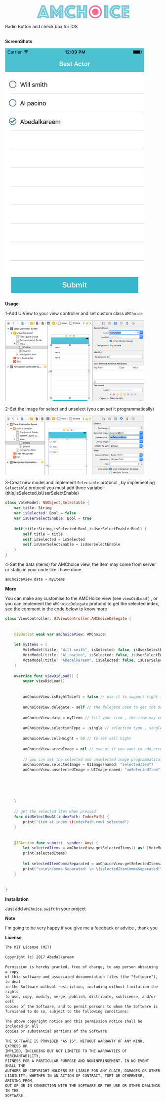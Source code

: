 <p align="center">
 <img src="https://github.com/Abedalkareem/AMChoice/blob/master/amchoice.png" width="300" >
</p>


Radio Button and check box for iOS 
<br>
<br>

<b>ScreenShots</b>

<img src="https://raw.githubusercontent.com/Abedalkareem/AMChoice/master/Screen%20Shot.png"  width="450">

<b>Usage</b>

1-Add UIView to your view controller and set custom class ``` AMChoice ``` 

<img src="https://raw.githubusercontent.com/Abedalkareem/AMChoice/master/help1.png"  width="450">

2-Set the image for select and unselect (you can set it programmatically)

<img src="https://raw.githubusercontent.com/Abedalkareem/AMChoice/master/help2.png"  width="450">

3-Creat new model and implement ``` Selectable ``` protocol , by implementing ``` Selectable ``` protocol you must add three variabel: (title,isSelected,isUserSelectEnable) 
```swift
class VoteModel: NSObject,Selectable {
    var title: String
    var isSelected: Bool = false
    var isUserSelectEnable: Bool = true 
    
    init(title:String,isSelected:Bool,isUserSelectEnable:Bool) {
        self.title = title
        self.isSelected = isSelected
        self.isUserSelectEnable = isUserSelectEnable
    }
}
```

4-Set the data (items) for AMChoice view, the item may come from server or static in your code like i have done
```swift
amChoiceView.data = myItems 
```

<b>More</b>

You can make any customise to the AMCHoice view (see ``` viewDidLoad ``` ) , or you can implement the ``` AMChoiceDelegate ``` protocol to get the selected index, see the comment in the code below to know more 
```swift
class ViewController: UIViewController,AMChoiceDelegate {
    
    
    @IBOutlet weak var amChoiceView: AMChoice!

    let myItems = [
        VoteModel(title: "Will smith", isSelected: false, isUserSelectEnable: true),
        VoteModel(title: "Al pacino", isSelected: false, isUserSelectEnable: true),
        VoteModel(title: "Abedalkareem", isSelected: false, isUserSelectEnable: true),
    ]
    
    override func viewDidLoad() {
        super.viewDidLoad()
        
        
        amChoiceView.isRightToLeft = false // use it to support right to left language
        
        amChoiceView.delegate = self // the delegate used to get the selected item when pressed
        
        amChoiceView.data = myItems // fill your item , the item may come from server or static in your code like i have done
        
        amChoiceView.selectionType = .single // selection type , single or multiple
        
        amChoiceView.cellHeight = 50 // to set cell hight
        
        amChoiceView.arrowImage = nil // use ot if you want to add arrow to the cell
        
        // you can set the selected and unselected image programmatically
        amChoiceView.selectedImage = UIImage(named: "selectedItem")
        amChoiceView.unselectedImage = UIImage(named: "unSelectedItem")
        
        
        
        
       
    }
    
    // get the selected item when pressed
    func didSelectRowAt(indexPath: IndexPath) {
        print("item at index \(indexPath.row) selected")
    }

   
    @IBAction func submit(_ sender: Any) {
        let selectedItems = amChoiceView.getSelectedItems() as! [VoteModel] // use getSelectedItems to get all selected item
        print(selectedItems)
        
        let selectedItemCommaSeparated = amChoiceView.getSelectedItemsJoined(separator: ",") // use getSelectedItemsJoined to get all selected item joined with separator (if the selection type multiple)
        print("\n\n\nComma Separated: \n \(selectedItemCommaSeparated)")
    }


}
```

<b>Installation</b>

Just add ```AMChoice.swift``` in your project


<b>Note</b>

I'm going to be very happy if you give me a feedback or advice , thank you

<b>License</b>

```
The MIT License (MIT)

Copyright (c) 2017 Abedalkareem

Permission is hereby granted, free of charge, to any person obtaining a copy
of this software and associated documentation files (the "Software"), to deal
in the Software without restriction, including without limitation the rights
to use, copy, modify, merge, publish, distribute, sublicense, and/or sell
copies of the Software, and to permit persons to whom the Software is
furnished to do so, subject to the following conditions:

The above copyright notice and this permission notice shall be included in all
copies or substantial portions of the Software.

THE SOFTWARE IS PROVIDED "AS IS", WITHOUT WARRANTY OF ANY KIND, EXPRESS OR
IMPLIED, INCLUDING BUT NOT LIMITED TO THE WARRANTIES OF MERCHANTABILITY,
FITNESS FOR A PARTICULAR PURPOSE AND NONINFRINGEMENT. IN NO EVENT SHALL THE
AUTHORS OR COPYRIGHT HOLDERS BE LIABLE FOR ANY CLAIM, DAMAGES OR OTHER
LIABILITY, WHETHER IN AN ACTION OF CONTRACT, TORT OR OTHERWISE, ARISING FROM,
OUT OF OR IN CONNECTION WITH THE SOFTWARE OR THE USE OR OTHER DEALINGS IN THE
SOFTWARE.
```
